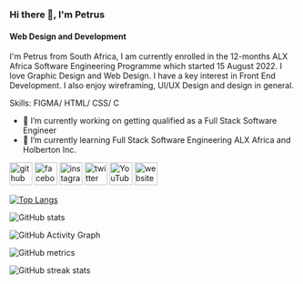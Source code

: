 ### Hi there 👋, I'm  Petrus
#### Web Design and Development
I'm Petrus from South Africa, I am currently enrolled in the 12-months ALX Africa Software Engineering Programme which started 15 August 2022. I love Graphic Design and Web Design. I have a key interest in Front End Development. I also enjoy wireframing, UI/UX Design and design in general.

Skills: FIGMA/ HTML/ CSS/ C 

- 🔭 I’m currently working on getting qualified as a Full Stack Software Engineer 
- 🌱 I’m currently learning Full Stack Software Engineering ALX Africa and Holberton Inc. 


[<img src='https://cdn.jsdelivr.net/npm/simple-icons@3.0.1/icons/github.svg' alt='github' height='40'>](https://github.com/PetrusHimself)  [<img src='https://cdn.jsdelivr.net/npm/simple-icons@3.0.1/icons/facebook.svg' alt='facebook' height='40'>](https://www.facebook.com/PetrusHimself)  [<img src='https://cdn.jsdelivr.net/npm/simple-icons@3.0.1/icons/instagram.svg' alt='instagram' height='40'>](https://www.instagram.com/PetrusHimself/)  [<img src='https://cdn.jsdelivr.net/npm/simple-icons@3.0.1/icons/twitter.svg' alt='twitter' height='40'>](https://twitter.com/PetrusHimself)  [<img src='https://cdn.jsdelivr.net/npm/simple-icons@3.0.1/icons/youtube.svg' alt='YouTube' height='40'>](https://www.youtube.com/channel/UCuPbLKqvfuHWt5HTel-i75Q)  [<img src='https://cdn.jsdelivr.net/npm/simple-icons@3.0.1/icons/icloud.svg' alt='website' height='40'>](petrushimself.github.io)  

[![Top Langs](https://github-readme-stats.vercel.app/api/top-langs/?username=PetrusHimself)](https://github.com/anuraghazra/github-readme-stats)

![GitHub stats](https://github-readme-stats.vercel.app/api?username=PetrusHimself&show_icons=true&count_private=true)  

![GitHub Activity Graph](https://activity-graph.herokuapp.com/graph?username=PetrusHimself)  

![GitHub metrics](https://metrics.lecoq.io/PetrusHimself)  

![GitHub streak stats](https://github-readme-streak-stats.herokuapp.com/?user=PetrusHimself)  

